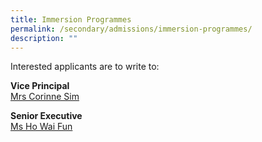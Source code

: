 ```yaml
---
title: Immersion Programmes
permalink: /secondary/admissions/immersion-programmes/
description: ""
---
```

Interested applicants are to write to:  
  
**Vice Principal**  
[Mrs Corinne Sim](mailto:corinne_sim@mgs.sch.edu.sg)  
  
**Senior Executive**  
[Ms Ho Wai Fun](mailto:ho_wai_fun@mgs.sch.edu.sg)